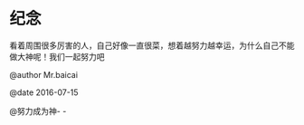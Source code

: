 # 纪念

看着周围很多厉害的人，自己好像一直很菜，想着越努力越幸运，为什么自己不能做大神呢！我们一起努力吧

@author  Mr.baicai

@date 2016-07-15

@努力成为神- -
